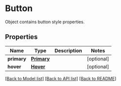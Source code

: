 # Button

Object contains button style properties.
## Properties
Name | Type | Description | Notes
------------ | ------------- | ------------- | -------------
**primary** | [**Primary**](Primary.md) |  | [optional] 
**hover** | [**Hover**](Hover.md) |  | [optional] 

[[Back to Model list]](../README.md#documentation-for-models) [[Back to API list]](../README.md#documentation-for-api-endpoints) [[Back to README]](../README.md)


